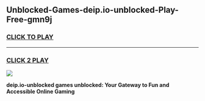 
## Unblocked-Games-deip.io-unblocked-Play-Free-gmn9j
<h3>
<a href="https://premium76.site?title=deip.io-unblocked&ref=10A">CLICK TO PLAY</a></h3>
<hr>

<h3>
<a href="https://premium76.site?title=deip.io-unblocked&ref=10A">CLICK 2 PLAY</a>
  
</h3>

<a href="https://premium76.site?title=deip.io-unblocked&ref=10A"><img src="https://clearcache.store/games.png"></a>


**deip.io-unblocked games unblocked: Your Gateway to Fun and Accessible Online Gaming**
